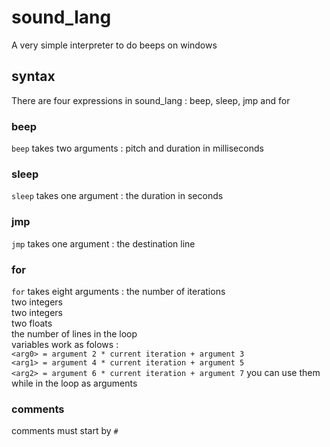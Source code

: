 # sound_lang
A very simple interpreter to do beeps on windows

## syntax
There are four expressions in sound_lang : beep, sleep, jmp and for

### beep
`beep` takes two arguments : pitch and duration in milliseconds

### sleep
`sleep` takes one argument : the duration in seconds

### jmp
`jmp` takes one argument : the destination line 

### for
`for` takes eight arguments :
the number of iterations  
two <arg0> integers  
two <arg1> integers  
two <arg2> floats  
the number of lines in the loop  
<arg> variables work as folows :  
`<arg0> = argument 2 * current iteration + argument 3`  
`<arg1> = argument 4 * current iteration + argument 5`  
`<arg2> = argument 6 * current iteration + argument 7` 
you can use them while in the loop as arguments

### comments
comments must start by `#`
